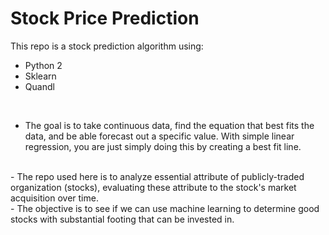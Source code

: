 # Stock Price Prediction

 This repo is a stock prediction algorithm using:
* Python 2
* Sklearn
* Quandl
<br/>

- The goal is to take continuous data, find the equation that best fits the data, and be able forecast out a     specific value. With simple linear regression, you are just simply doing this by creating a best fit line.
<br/>
- The repo used here is to analyze essential attribute of publicly-traded organization (stocks), evaluating these attribute to the stock's market acquisition over time.
<br/>
-  The objective is to see if we can use machine learning to determine good stocks with substantial footing that can be invested in.
